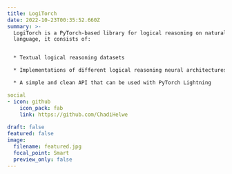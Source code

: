 ```yaml
---
title: LogiTorch
date: 2022-10-23T00:35:52.660Z
summary: >-
  LogiTorch is a PyTorch-based library for logical reasoning on natural
  language, it consists of:


  * Textual logical reasoning datasets

  * Implementations of different logical reasoning neural architectures

  * A simple and clean API that can be used with PyTorch Lightning

social
- icon: github
    icon_pack: fab
    link: https://github.com/ChadiHelwe
    
draft: false
featured: false
image:
  filename: featured.jpg
  focal_point: Smart
  preview_only: false
---
```

